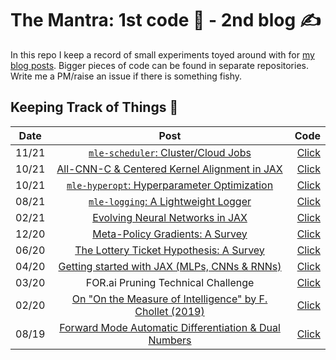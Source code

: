 # The Mantra: 1st code 🤖 - 2nd blog ✍️

In this repo I keep a record of small experiments toyed around with for [my blog posts](https://roberttlange.github.io/year-archive/). Bigger pieces of code can be found in separate repositories. Write me a PM/raise an issue if there is something fishy.

## Keeping Track of Things 📨

| Date  | Post  | Code  |
| ------ |:-------------:| -----:|
| 11/21 | [`mle-scheduler`: Cluster/Cloud Jobs ](https://roberttlange.github.io/posts/2021/11/mle-scheduler/) | [Click](11_mle_scheduler/) |
| 10/21 | [All-CNN-C & Centered Kernel Alignment in JAX](https://roberttlange.github.io/posts/2021/10/all-cnn-c-cka/) | [Click](10_all_cnn_cka/) |
| 10/21 | [`mle-hyperopt`: Hyperparameter Optimization ](https://roberttlange.github.io/posts/2021/10/mle-hyperopt/) | [Click](09_mle_hyperopt/) |
| 08/21 | [`mle-logging`: A Lightweight Logger ](https://roberttlange.github.io/posts/2021/08/mle-logging/) | [Click](08_mle_logging/) |
| 02/21 | [Evolving Neural Networks in JAX](https://roberttlange.github.io/posts/2021/02/cma-es-jax/) | [Click](07_neuroevolution/) |
| 12/20 | [Meta-Policy Gradients: A Survey](https://roberttlange.github.io/posts/2020/12/meta-policy-gradients/) | [Click](06_meta_policy_gradients/) |
| 06/20 | [The Lottery Ticket Hypothesis: A Survey](https://roberttlange.github.io/posts/2020/06/lottery-ticket-hypothesis/) | [Click](05_lottery_tickets/) |
| 04/20 | [Getting started with JAX (MLPs, CNNs & RNNs)](https://roberttlange.github.io/posts/2020/03/blog-post-10/) | [Click](04_jax_intro/) |
| 03/20 | FOR.ai Pruning Technical Challenge | [Click](03_pruning/) |
| 02/20 | [On "On the Measure of Intelligence" by F. Chollet (2019)](https://roberttlange.github.io/posts/2020/02/on-the-measure-of-intelligence/) | [Click](02_arc/) |
| 08/19 | [Forward Mode Automatic Differentiation & Dual Numbers](https://roberttlange.github.io/posts/2019/08/blog-post-7/) | [Click](01_dual_number_ad/) |
